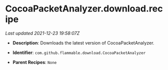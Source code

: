 # CocoaPacketAnalyzer.download.recipe

_Last updated 2021-12-23 19:58:07Z_

- **Description**: Downloads the latest version of CocoaPacketAnalyzer.

- **Identifier**: `com.github.flammable.download.CocoaPacketAnalyzer`

- **Parent Recipes**: `None`